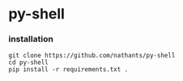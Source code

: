 # py-shell

### installation
```
git clone https://github.com/nathants/py-shell
cd py-shell
pip install -r requirements.txt .
```
